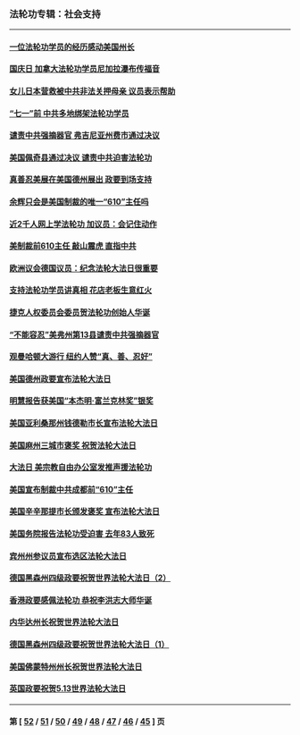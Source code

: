 ### 法轮功专辑：社会支持
---
#### [一位法轮功学员的经历感动美国州长](../../pages/nf4386/n13078953.md?07100430) 
#### [国庆日 加拿大法轮功学员尼加拉瀑布传福音](../../pages/nf4386/n13064493.md?07100430) 
#### [女儿日本营救被中共非法关押母亲 议员表示帮助](../../pages/nf4386/n13053042.md?07100430) 
#### [“七一”前 中共多地绑架法轮功学员](../../pages/nf4386/n13045655.md?07100430) 
#### [谴责中共强摘器官 弗吉尼亚州费市通过决议](../../pages/nf4386/n13040108.md?07100430) 
#### [美国佩奇县通过决议 谴责中共迫害法轮功](../../pages/nf4386/n13027185.md?07100430) 
#### [真善忍美展在美国德州展出 政要到场支持](../../pages/nf4386/n13010579.md?07100430) 
#### [余辉只会是美国制裁的唯一“610”主任吗](../../pages/nf4386/n12972837.md?07100430) 
#### [近2千人网上学法轮功 加议员：会记住动作](../../pages/nf4386/n12972642.md?07100430) 
#### [美制裁前610主任 敲山震虎 直指中共](../../pages/nf4386/n12968555.md?07100430) 
#### [欧洲议会德国议员：纪念法轮大法日很重要](../../pages/nf4386/n12965367.md?07100430) 
#### [支持法轮功学员讲真相 花店老板生意红火](../../pages/nf4386/n12963056.md?07100430) 
#### [捷克人权委员会委员贺法轮功创始人华诞](../../pages/nf4386/n12960301.md?07100430) 
#### [“不能容忍”美弗州第13县谴责中共强摘器官](../../pages/nf4386/n12958610.md?07100430) 
#### [观曼哈顿大游行 纽约人赞“真、善、忍好”](../../pages/nf4386/n12956249.md?07100430) 
#### [美国德州政要宣布法轮大法日](../../pages/nf4386/n12958567.md?07100430) 
#### [明慧报告获美国“本杰明‧富兰克林奖”银奖](../../pages/nf4386/n12955404.md?07100430) 
#### [美国亚利桑那州钱德勒市长宣布法轮大法日](../../pages/nf4386/n12953813.md?07100430) 
#### [美国麻州三城市褒奖 祝贺法轮大法日](../../pages/nf4386/n12953756.md?07100430) 
#### [大法日 美宗教自由办公室发推声援法轮功](../../pages/nf4386/n12950669.md?07100430) 
#### [美国宣布制裁中共成都前“610”主任](../../pages/nf4386/n12943654.md?07100430) 
#### [美国辛辛那提市长颁发褒奖 宣布法轮大法日](../../pages/nf4386/n12948869.md?07100430) 
#### [美国务院报告法轮功受迫害 去年83人致死](../../pages/nf4386/n12944350.md?07100430) 
#### [宾州州参议员宣布选区法轮大法日](../../pages/nf4386/n12939844.md?07100430) 
#### [德国黑森州四级政要祝贺世界法轮大法日（2）](../../pages/nf4386/n12937571.md?07100430) 
#### [香港政要感佩法轮功 恭祝李洪志大师华诞](../../pages/nf4386/n12937400.md?07100430) 
#### [内华达州长祝贺世界法轮大法日](../../pages/nf4386/n12936785.md?07100430) 
#### [德国黑森州四级政要祝贺世界法轮大法日（1）](../../pages/nf4386/n12934877.md?07100430) 
#### [美国佛蒙特州州长祝贺世界法轮大法日](../../pages/nf4386/n12935031.md?07100430) 
#### [英国政要祝贺5.13世界法轮大法日](../../pages/nf4386/n12934700.md?07100430) 

---
#### 第 [ [52](./52.md?07100430) / [51](./51.md?07100430) / [50](./50.md?07100430) / [49](./49.md?07100430) / [48](./48.md?07100430) / [47](./47.md?07100430) / [46](./46.md?07100430) / [45](./45.md?07100430) ] 页
